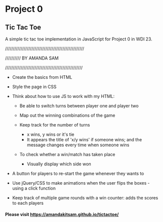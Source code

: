 # Project 0

## Tic Tac Toe

A simple tic tac toe implementation in JavaScript for Project 0 in WDI 23.


///////////////////////////////////////////////////

////////// BY AMANDA SAM

//////////////////////////////////////////////////


- Create the basics from HTML

- Style the page in CSS

- Think about how to use JS to work with my HTML:

  * Be able to switch turns between player one and player two

  * Map out the winning combinations of the game

  * Keep track for the number of turns
    - x wins, y wins or it's tie
    - It appears the title of 'x/y wins' if someone wins; and the message changes every time when someone wins

  * To check whether a win/match has taken place
    - Visually display which side won

- A button for players to re-start the game whenever they wants to

- Use jQuery/CSS to make animations when the user flips the boxes - using a click function

- Keep track of multiple game rounds with a win counter: adds the scores to each players


#### Please visit https://amandakitsam.github.io/tictactoe/
